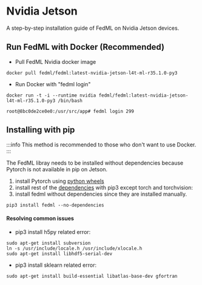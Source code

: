 # Nvidia Jetson

A step-by-step installation guide of FedML on Nvidia Jetson devices.

## Run FedML with Docker (Recommended)
- Pull FedML Nvidia docker image
```
docker pull fedml/fedml:latest-nvidia-jetson-l4t-ml-r35.1.0-py3
```

- Run Docker with "fedml login"
```
docker run -t -i --runtime nvidia fedml/fedml:latest-nvidia-jetson-l4t-ml-r35.1.0-py3 /bin/bash

root@8bc0de2ce0e0:/usr/src/app# fedml login 299

```

## Installing with pip
:::info
This method is recommended to those who don't want to use Docker.
:::

The FedML libray needs to be installed without dependencies because Pytorch is not available in pip on Jetson.

1. install Pytorch using [python wheels](https://forums.developer.nvidia.com/t/pytorch-for-jetson-version-1-11-now-available/72048)
2. install rest of the [dependencies](https://github.com/FedML-AI/FedML/blob/d9bc5fdfe5b4b6d9b59139d3f017702d644ce040/python/setup.py#L20) with pip3 except torch and torchvision:
3. install fedml without dependencies since they are installed manually.
```
pip3 install fedml --no-dependencies
```

#### Resolving common issues
- pip3 install h5py related error:
```
sudo apt-get install subversion
ln -s /usr/include/locale.h /usr/include/xlocale.h
sudo apt-get install libhdf5-serial-dev
```

- pip3 install sklearn related error:
```
sudo apt-get install build-essential libatlas-base-dev gfortran
```

